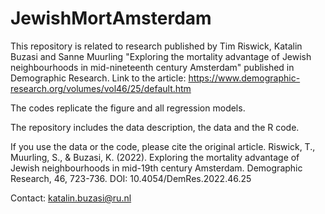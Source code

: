 # JewishMortAmsterdam

This repository is related to research published by Tim Riswick, Katalin Buzasi and Sanne Muurling "Exploring the mortality advantage of Jewish neighbourhoods in mid-nineteenth century Amsterdam" published in Demographic Research. Link to the article: https://www.demographic-research.org/volumes/vol46/25/default.htm

The codes replicate the figure and all regression models.

The repository includes the data description, the data and the R code.

If you use the data or the code, please cite the original article.
Riswick, T., Muurling, S., & Buzasi, K. (2022). Exploring the mortality advantage of Jewish neighbourhoods in mid-19th century Amsterdam. Demographic Research, 46, 723-736. DOI: 10.4054/DemRes.2022.46.25

Contact: katalin.buzasi@ru.nl
